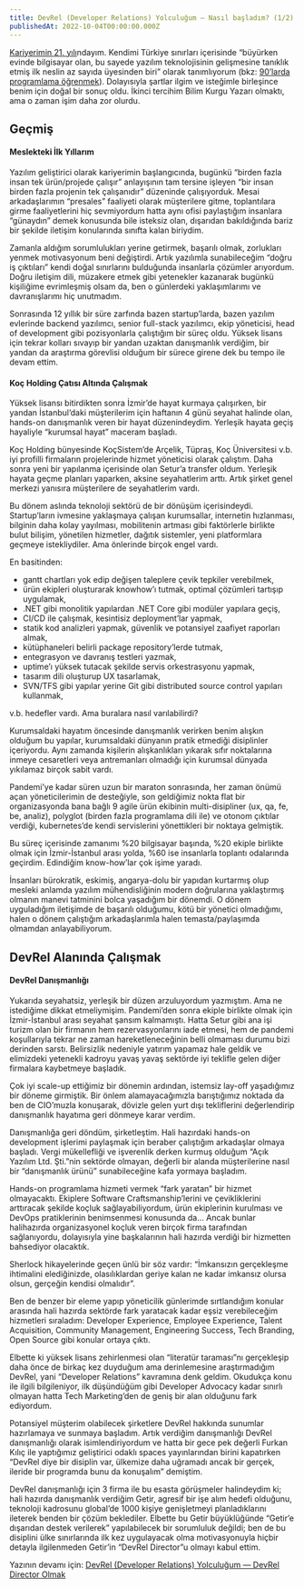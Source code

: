 ```yaml
---
title: DevRel (Developer Relations) Yolculuğum — Nasıl başladım? (1/2)
publishedAt: 2022-10-04T00:00:00.000Z
---
```


[Kariyerimin 21. yılı](../../../curriculum-vitae/en/README.md)ndayım. Kendimi
Türkiye sınırları içerisinde “büyürken evinde bilgisayar olan, bu sayede yazılım
teknolojisinin gelişmesine tanıklık etmiş ilk neslin az sayıda üyesinden biri”
olarak tanımlıyorum (bkz:
[90’larda programlama öğrenmek](../20160221-90larda-programlama-ogrenmek)).
Dolayısıyla şartlar ilgim ve isteğimle birleşince benim için doğal bir sonuç
oldu. İkinci tercihim Bilim Kurgu Yazarı olmaktı, ama o zaman işim daha zor
olurdu.

## Geçmiş

#### Meslekteki İlk Yıllarım

Yazılım geliştirici olarak kariyerimin başlangıcında, bugünkü “birden fazla
insan tek ürün/projede çalışır” anlayışının tam tersine işleyen “bir insan
birden fazla projenin tek çalışanıdır” düzeninde çalışıyorduk. Mesai
arkadaşlarımın “presales” faaliyeti olarak müşterilere gitme, toplantılara girme
faaliyetlerini hiç sevmiyordum hatta aynı ofisi paylaştığım insanlara “günaydın”
demek konusunda bile isteksiz olan, dışarıdan bakıldığında bariz bir şekilde
iletişim konularında sınıfta kalan biriydim.

Zamanla aldığım sorumlulukları yerine getirmek, başarılı olmak, zorlukları
yenmek motivasyonum beni değiştirdi. Artık yazılımla sunabileceğim “doğru iş
çıktıları” kendi doğal sınırlarını bulduğunda insanlarla çözümler arıyordum.
Doğru iletişim dili, müzakere etmek gibi yetenekler kazanarak bugünkü kişiliğime
evrimleşmiş olsam da, ben o günlerdeki yaklaşımlarımı ve davranışlarımı hiç
unutmadım.

Sonrasında 12 yıllık bir süre zarfında bazen startup’larda, bazen yazılım
evlerinde backend yazılımcı, senior full-stack yazılımcı, ekip yöneticisi, head
of development gibi pozisyonlarla çalıştığım bir süreç oldu. Yüksek lisans için
tekrar kolları sıvayıp bir yandan uzaktan danışmanlık verdiğim, bir yandan da
araştırma görevlisi olduğum bir sürece girene dek bu tempo ile devam ettim.

#### Koç Holding Çatısı Altında Çalışmak

Yüksek lisansı bitirdikten sonra İzmir’de hayat kurmaya çalışırken, bir yandan
İstanbul’daki müşterilerim için haftanın 4 günü seyahat halinde olan, hands-on
danışmanlık veren bir hayat düzenindeydim. Yerleşik hayata geçiş hayaliyle
“kurumsal hayat” maceram başladı.

Koç Holding bünyesinde KoçSistem’de Arçelik, Tüpraş, Koç Üniversitesi v.b. iyi
profilli firmaların projelerinde hizmet yöneticisi olarak çalıştım. Daha sonra
yeni bir yapılanma içerisinde olan Setur’a transfer oldum. Yerleşik hayata geçme
planları yaparken, aksine seyahatlerim arttı. Artık şirket genel merkezi
yanısıra müşterilere de seyahatlerim vardı.

Bu dönem aslında teknoloji sektörü de bir dönüşüm içerisindeydi. Startup’ların
ivmesine yaklaşmaya çalışan kurumsallar, internetin hızlanması, bilginin daha
kolay yayılması, mobilitenin artması gibi faktörlerle birlikte bulut bilişim,
yönetilen hizmetler, dağıtık sistemler, yeni platformlara geçmeye istekliydiler.
Ama önlerinde birçok engel vardı.

En basitinden:

- gantt chartları yok edip değişen taleplere çevik tepkiler verebilmek,
- ürün ekipleri oluşturarak knowhow’ı tutmak, optimal çözümleri tartışıp
  uygulamak,
- .NET gibi monolitik yapılardan .NET Core gibi modüler yapılara geçiş,
- CI/CD ile çalışmak, kesintisiz deployment’lar yapmak,
- statik kod analizleri yapmak, güvenlik ve potansiyel zaafiyet raporları almak,
- kütüphaneleri belirli package repository’lerde tutmak,
- entegrasyon ve davranış testleri yazmak,
- uptime’ı yüksek tutacak şekilde servis orkestrasyonu yapmak,
- tasarım dili oluşturup UX tasarlamak,
- SVN/TFS gibi yapılar yerine Git gibi distributed source control yapıları
  kullanmak,

v.b. hedefler vardı. Ama buralara nasıl varılabilirdi?

Kurumsaldaki hayatım öncesinde danışmanlık verirken benim alışkın olduğum bu
yapılar, kurumsaldaki dünyanın pratik etmediği disiplinler içeriyordu. Aynı
zamanda kişilerin alışkanlıkları yıkarak sıfır noktalarına inmeye cesaretleri
veya antremanları olmadığı için kurumsal dünyada yıkılamaz birçok sabit vardı.

Pandemi’ye kadar süren uzun bir maraton sonrasında, her zaman önümü açan
yöneticilerimin de desteğiyle, son geldiğimiz nokta flat bir organizasyonda bana
bağlı 9 agile ürün ekibinin multi-disipliner (ux, qa, fe, be, analiz), polyglot
(birden fazla programlama dili ile) ve otonom çıktılar verdiği, kubernetes’de
kendi servislerini yönettikleri bir noktaya gelmiştik.

Bu süreç içerisinde zamanımı %20 bilgisayar başında, %20 ekiple birlikte olmak
için İzmir-İstanbul arası yolda, %60 ise insanlarla toplantı odalarında
geçirdim. Edindiğim know-how’lar çok işime yaradı.

İnsanları bürokratik, eskimiş, angarya-dolu bir yapıdan kurtarmış olup mesleki
anlamda yazılım mühendisliğinin modern doğrularına yaklaştırmış olmanın manevi
tatminini bolca yaşadığım bir dönemdi. O dönem uyguladığım iletişimde de
başarılı olduğumu, kötü bir yönetici olmadığımı, halen o dönem çalıştığım
arkadaşlarımla halen temasta/paylaşımda olmamdan anlayabiliyorum.

## DevRel Alanında Çalışmak

#### DevRel Danışmanlığı

Yukarıda seyahatsiz, yerleşik bir düzen arzuluyordum yazmıştım. Ama ne
istediğime dikkat etmeliymişim. Pandemi’den sonra ekiple birlikte olmak için
İzmir-İstanbul arası seyahat şansım kalmamıştı. Hatta Setur gibi ana işi turizm
olan bir firmanın hem rezervasyonlarını iade etmesi, hem de pandemi koşullarıyla
tekrar ne zaman hareketleneceğinin belli olmaması durumu bizi derinden sarstı.
Belirsizlik nedeniyle yatırım yapamaz hale geldik ve elimizdeki yetenekli
kadroyu yavaş yavaş sektörde iyi teklifle gelen diğer firmalara kaybetmeye
başladık.

Çok iyi scale-up ettiğimiz bir dönemin ardından, istemsiz lay-off yaşadığımız
bir döneme girmiştik. Bir önlem alamayacağımızla barıştığımız noktada da ben de
CIO’muzla konuşarak, dövizle gelen yurt dışı tekliflerini değerlendirip
danışmanlık hayatıma geri dönmeye karar verdim.

Danışmanlığa geri döndüm, şirketleştim. Hali hazırdaki hands-on development
işlerimi paylaşmak için beraber çalıştığım arkadaşlar olmaya başladı. Vergi
mükellefliği ve işverenlik derken kurmuş olduğum “Açık Yazılım Ltd. Şti.”nin
sektörde olmayan, değerli bir alanda müşterilerine nasıl bir “danışmanlık ürünü”
sunabileceğine kafa yormaya başladım.

Hands-on programlama hizmeti vermek “fark yaratan” bir hizmet olmayacaktı.
Ekiplere Software Craftsmanship’lerini ve çevikliklerini arttıracak şekilde
koçluk sağlayabiliyordum, ürün ekiplerinin kurulması ve DevOps pratiklerinin
benimsenmesi konusunda da... Ancak bunlar halihazırda organizasyonel koçluk
veren birçok firma tarafından sağlanıyordu, dolayısıyla yine başkalarının hali
hazırda verdiği bir hizmetten bahsediyor olacaktık.

Sherlock hikayelerinde geçen ünlü bir söz vardır: “İmkansızın gerçekleşme
ihtimalini elediğinizde, olasılıklardan geriye kalan ne kadar imkansız olursa
olsun, gerçeğin kendisi olmalıdır”.

Ben de benzer bir eleme yapıp yöneticilik günlerimde sırtlandığım konular
arasında hali hazırda sektörde fark yaratacak kadar eşsiz verebileceğim
hizmetleri sıraladım: Developer Experience, Employee Experience, Talent
Acquisition, Community Management, Engineering Success, Tech Branding, Open
Source gibi konular ortaya çıktı.

Elbette ki yüksek lisans zehirlenmesi olan “literatür taraması”nı gerçekleşip
daha önce de birkaç kez duyduğum ama derinlemesine araştırmadığım DevRel, yani
“Developer Relations” kavramına denk geldim. Okudukça konu ile ilgili
bilgileniyor, ilk düşündüğüm gibi Developer Advocacy kadar sınırlı olmayan hatta
Tech Marketing’den de geniş bir alan olduğunu fark ediyordum.

Potansiyel müşterim olabilecek şirketlere DevRel hakkında sunumlar hazırlamaya
ve sunmaya başladım. Artık verdiğim danışmanlığı DevRel danışmanlığı olarak
isimlendiriyordum ve hatta bir gece pek değerli Furkan Kılıç ile yaptığımız
geliştirici odaklı spaces yayınlarından birini kapatırken “DevRel diye bir
disiplin var, ülkemize daha uğramadı ancak bir gerçek, ileride bir programda
bunu da konuşalım” demiştim.

DevRel danışmanlığı için 3 firma ile bu esasta görüşmeler halindeydim ki; hali
hazırda danışmanlık verdiğim Getir, agresif bir işe alım hedefi olduğunu,
teknoloji kadrosunu global’de 1000 kişiye genişletmeyi planladıklarını ileterek
benden bir çözüm beklediler. Elbette bu Getir büyüklüğünde “Getir’e dışarıdan
destek verilerek” yapılabilecek bir sorumluluk değildi; ben de bu disiplini ülke
sınırlarında ilk kez uygulayacak olma motivasyonuyla hiçbir detayla ilgilenmeden
Getir’in “DevRel Director”u olmayı kabul ettim.

Yazının devamı için:
[DevRel (Developer Relations) Yolculuğum — DevRel Director Olmak](./20221005-devrel-02)
